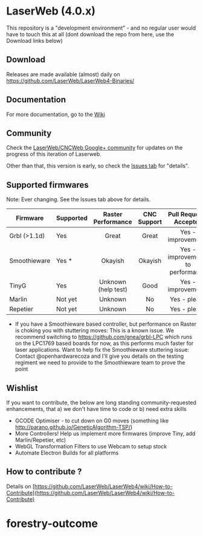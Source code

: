 # LaserWeb (4.0.x)

This repository is a "development environment" - and no regular user would have to touch this at all (dont download the repo from here, use the Download links below)

## Download
Releases are made available (almost) daily on https://github.com/LaserWeb/LaserWeb4-Binaries/

## Documentation
For more documentation, go to the [Wiki](https://github.com/LaserWeb/LaserWeb4/wiki)

## Community
Check the [LaserWeb/CNCWeb Google+ community](https://plus.google.com/u/0/communities/115879488566665599508) for updates on the progress of this iteration of Laserweb.

Other than that, this version is early, so check the [Issues tab](https://github.com/openhardwarecoza/LaserWeb4/issues) for "details".

## Supported firmwares

Note: Ever changing. See the Issues tab above for details.

| Firmware      | Supported  | Raster Performance  | CNC Support  |Pull Requests Accepted             |
| ------------- |------------| :------------------:|:------------:|:---------------------------------:|
| Grbl (>1.1d)  | Yes        | Great               |   Great      | Yes - improvements                |
| Smoothieware  | Yes *      | Okayish             |   Okayish    | Yes - improvements to performance |
| TinyG         | Yes        | Unknown (help test) |   Good       | Yes - improvements                |
| Marlin        | Not yet    | Unknown             |   No         | Yes - please                      | 
| Repetier      | Not yet    | Unknown             |   No         | Yes - please                      |

* If you have a Smoothieware based controller, but performance on Raster is choking you with stuttering moves:  This is a known issue.  We recommend switching to https://github.com/gnea/grbl-LPC which runs on the LPC1769 based boards for now, as this performs much faster for laser applications. Want to help fix the Smoothieware stuttering issue: Contact @openhardwarecoza and I'll give you details on the testing regiment we need to provide to the Smoothieware team to prove the point

## Wishlist

If you want to contribute, the below are long standing community-requested enhancements, that a) we don't have time to code or b) need extra skills

* GCODE Optimiser - to cut down on G0 moves (something like http://parano.github.io/GeneticAlgorithm-TSP/)
* More Controllers! Help us implement more firmwares (improve Tiny, add Marlin/Repetier, etc)
* WebGL Transformation Filters to use Webcam to setup stock
* Automate Electron Builds for all platforms

## How to contribute ?

Details on [https://github.com/LaserWeb/LaserWeb4/wiki/How-to-Contribute](https://github.com/LaserWeb/LaserWeb4/wiki/How-to-Contribute)

# forestry-outcome

